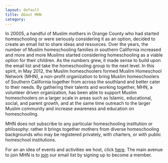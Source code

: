 ```yaml
---
layout: default
title: About MHN
category:
---
```


In 20005, a handful of Muslim mothers in Orange County who had started homeschooling or were seriously considering it as an option, decided to create an email list to share ideas and resources. Over the years, the number of Muslim homeschooling families in southern California increased and more and more Muslims started considering homeschooling as a viable option for their children. As the numbers grew, it made sense to build upon the email list and take the homeschooling group to the next level. In this spirit, in May 2012, the Muslim homeschoolers formed Muslim Homeschool Network (MHN),  a non-profit organization to bring Muslim homeschoolers of Southern California together from across the southland and better cater to their needs. By gathering their talents and working together, MHN, a volunteer driven organization, has been able to support Muslim homeschoolers on a larger scale in areas such as Islamic, educational, social, and parent growth, and at the same time outreach to the larger Muslim community and increase awareness and education on homeschooling.

MHN does not subscribe to any particular homeschooling institution or philosophy: rather it brings together mothers from diverse homeschooling backgrounds who may be registered privately, with charters, or with public homeschool institutions.

For an an idea of events and activities we host, click [here](http://muslimhomeschoolnetwork.github.io/events/calendar/). The main avenue to join MHN is to [join](http://muslimhomeschoolnetwork.github.io/membership/sign-up/) our email list by signing up to become a member.
